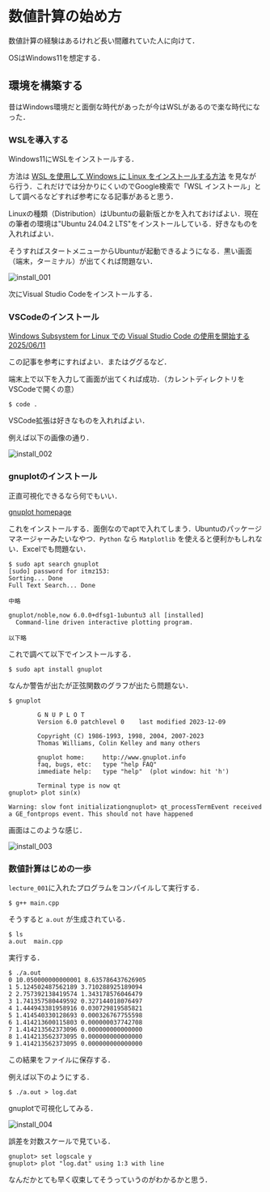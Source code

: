 # 数値計算の始め方

数値計算の経験はあるけれど長い間離れていた人に向けて．



OSはWindows11を想定する．

## 環境を構築する

昔はWindows環境だと面倒な時代があったが今はWSLがあるので楽な時代になった．

### WSLを導入する

Windows11にWSLをインストールする．

方法は [WSL を使用して Windows に Linux をインストールする方法](https://learn.microsoft.com/ja-jp/windows/wsl/install) を見ながら行う．これだけでは分かりにくいのでGoogle検索で「WSL インストール」として調べるなどすれば参考になる記事があると思う．

Linuxの種類（Distribution）はUbuntuの最新版とかを入れておけばよい．現在の筆者の環境は"Ubuntu 24.04.2 LTS"をインストールしている．好きなものを入れればよい．

そうすればスタートメニューからUbuntuが起動できるようになる．黒い画面（端末，ターミナル）が出てくれば問題ない．

![install_001](images/install_001.png)

次にVisual Studio Codeをインストールする．

### VSCodeのインストール

[Windows Subsystem for Linux での Visual Studio Code の使用を開始する
2025/06/11](https://learn.microsoft.com/ja-jp/windows/wsl/tutorials/wsl-vscode)

この記事を参考にすればよい．またはググるなど．

端末上で以下を入力して画面が出てくれば成功．（カレントディレクトリをVSCodeで開くの意）

```
$ code .
```

VSCode拡張は好きなものを入れればよい．

例えば以下の画像の通り．

![install_002](images/install_002.png)

### gnuplotのインストール

正直可視化できるなら何でもいい．

[gnuplot homepage](http://www.gnuplot.info/)

これをインストールする．面倒なのでaptで入れてしまう．Ubuntuのパッケージマネージャーみたいなやつ．`Python` なら `Matplotlib` を使えると便利かもしれない．Excelでも問題ない．

```
$ sudo apt search gnuplot
[sudo] password for itmz153: 
Sorting... Done
Full Text Search... Done

中略

gnuplot/noble,now 6.0.0+dfsg1-1ubuntu3 all [installed]
  Command-line driven interactive plotting program.

以下略
```

これで調べて以下でインストールする．

```
$ sudo apt install gnuplot
```

なんか警告が出たが正弦関数のグラフが出たら問題ない．

```
$ gnuplot

        G N U P L O T
        Version 6.0 patchlevel 0    last modified 2023-12-09 

        Copyright (C) 1986-1993, 1998, 2004, 2007-2023
        Thomas Williams, Colin Kelley and many others

        gnuplot home:     http://www.gnuplot.info
        faq, bugs, etc:   type "help FAQ"
        immediate help:   type "help"  (plot window: hit 'h')

        Terminal type is now qt
gnuplot> plot sin(x)

Warning: slow font initializationgnuplot> qt_processTermEvent received a GE_fontprops event. This should not have happened
```

画面はこのような感じ．

![install_003](images/install_003.png)

### 数値計算はじめの一歩

`lecture_001`に入れたプログラムをコンパイルして実行する．

```
$ g++ main.cpp
```

そうすると `a.out` が生成されている．

```
$ ls
a.out  main.cpp
```

実行する．

```
$ ./a.out 
0 10.050000000000001 8.635786437626905
1 5.124502487562189 3.710288925189094
2 2.757392138419574 1.343178576046479
3 1.741357580449592 0.327144018076497
4 1.444943381958916 0.030729819585821
5 1.414540330128693 0.000326767755598
6 1.414213600115803 0.000000037742708
7 1.414213562373096 0.000000000000000
8 1.414213562373095 0.000000000000000
9 1.414213562373095 0.000000000000000
```

この結果をファイルに保存する．

例えば以下のようにする．

```
$ ./a.out > log.dat
```

gnuplotで可視化してみる．

![install_004](images/install_004.png)

誤差を対数スケールで見ている．

```
gnuplot> set logscale y
gnuplot> plot "log.dat" using 1:3 with line
```

なんだかとても早く収束してそうっていうのがわかるかと思う．
